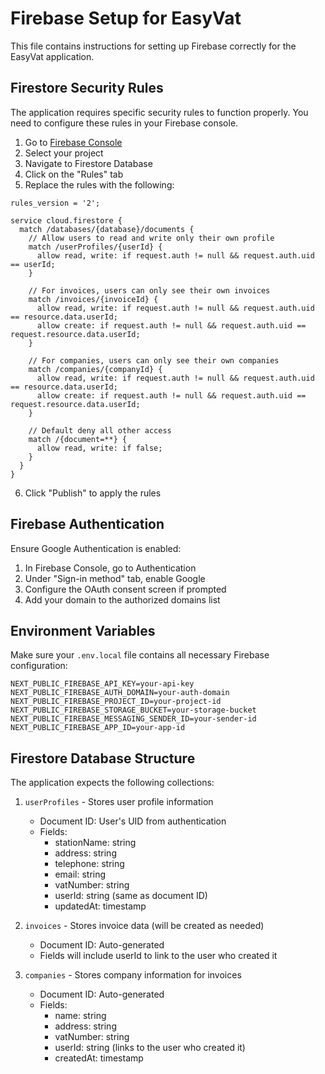 # Firebase Setup for EasyVat

This file contains instructions for setting up Firebase correctly for the EasyVat application.

## Firestore Security Rules

The application requires specific security rules to function properly. You need to configure these rules in your Firebase console.

1. Go to [Firebase Console](https://console.firebase.google.com/)
2. Select your project
3. Navigate to Firestore Database
4. Click on the "Rules" tab
5. Replace the rules with the following:

```
rules_version = '2';

service cloud.firestore {
  match /databases/{database}/documents {
    // Allow users to read and write only their own profile
    match /userProfiles/{userId} {
      allow read, write: if request.auth != null && request.auth.uid == userId;
    }
    
    // For invoices, users can only see their own invoices
    match /invoices/{invoiceId} {
      allow read, write: if request.auth != null && request.auth.uid == resource.data.userId;
      allow create: if request.auth != null && request.auth.uid == request.resource.data.userId;
    }
    
    // For companies, users can only see their own companies
    match /companies/{companyId} {
      allow read, write: if request.auth != null && request.auth.uid == resource.data.userId;
      allow create: if request.auth != null && request.auth.uid == request.resource.data.userId;
    }
    
    // Default deny all other access
    match /{document=**} {
      allow read, write: if false;
    }
  }
}
```

6. Click "Publish" to apply the rules

## Firebase Authentication

Ensure Google Authentication is enabled:

1. In Firebase Console, go to Authentication
2. Under "Sign-in method" tab, enable Google
3. Configure the OAuth consent screen if prompted
4. Add your domain to the authorized domains list

## Environment Variables

Make sure your `.env.local` file contains all necessary Firebase configuration:

```
NEXT_PUBLIC_FIREBASE_API_KEY=your-api-key
NEXT_PUBLIC_FIREBASE_AUTH_DOMAIN=your-auth-domain
NEXT_PUBLIC_FIREBASE_PROJECT_ID=your-project-id
NEXT_PUBLIC_FIREBASE_STORAGE_BUCKET=your-storage-bucket
NEXT_PUBLIC_FIREBASE_MESSAGING_SENDER_ID=your-sender-id
NEXT_PUBLIC_FIREBASE_APP_ID=your-app-id
```

## Firestore Database Structure

The application expects the following collections:

1. `userProfiles` - Stores user profile information
   - Document ID: User's UID from authentication
   - Fields:
     - stationName: string
     - address: string
     - telephone: string
     - email: string
     - vatNumber: string
     - userId: string (same as document ID)
     - updatedAt: timestamp

2. `invoices` - Stores invoice data (will be created as needed)
   - Document ID: Auto-generated
   - Fields will include userId to link to the user who created it

3. `companies` - Stores company information for invoices
   - Document ID: Auto-generated
   - Fields:
     - name: string
     - address: string
     - vatNumber: string
     - userId: string (links to the user who created it)
     - createdAt: timestamp 